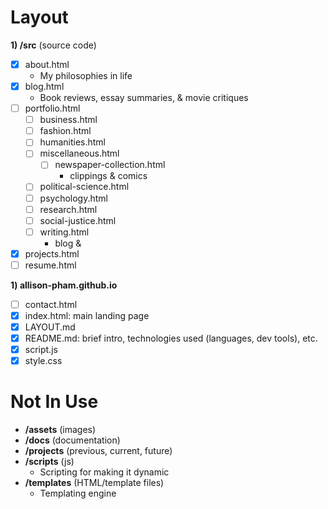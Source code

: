 # Layout
**1) /src** (source code)
- [x] about.html
    - My philosophies in life
- [x] blog.html
    - Book reviews, essay summaries, & movie critiques
- [ ] portfolio.html
    - [ ] business.html
    - [ ] fashion.html
    - [ ] humanities.html
    - [ ] miscellaneous.html
        - [ ] newspaper-collection.html
            - clippings & comics
    - [ ] political-science.html
    - [ ] psychology.html
    - [ ] research.html
    - [ ] social-justice.html
    - [ ] writing.html
        - blog & 
- [x] projects.html
- [ ] resume.html

**1) allison-pham.github.io**
- [ ] contact.html
- [x] index.html: main landing page
- [x] LAYOUT.md
- [x] README.md: brief intro, technologies used (languages, dev tools), etc.
- [x] script.js
- [x] style.css

# Not In Use
- **/assets** (images)
- **/docs** (documentation)
- **/projects** (previous, current, future)
- **/scripts** (js)
    - Scripting for making it dynamic
- **/templates** (HTML/template files)
    - Templating engine